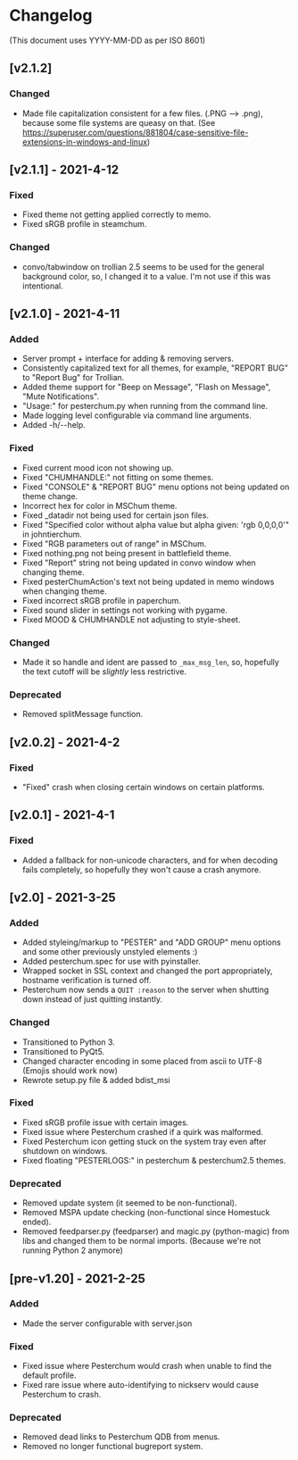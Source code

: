 # Changelog
(This document uses YYYY-MM-DD as per ISO 8601)

## [v2.1.2]

### Changed
- Made file capitalization consistent for a few files. (.PNG --> .png), because some file systems are queasy on that. (See https://superuser.com/questions/881804/case-sensitive-file-extensions-in-windows-and-linux) 


## [v2.1.1] - 2021-4-12

### Fixed
- Fixed theme not getting applied correctly to memo.
- Fixed sRGB profile in steamchum.

### Changed
- convo/tabwindow on trollian 2.5 seems to be used for the general background color, so, I changed it to a value. I'm not use if this was intentional.

## [v2.1.0] - 2021-4-11

### Added
- Server prompt + interface for adding & removing servers.
- Consistently capitalized text for all themes, for example, "REPORT BUG" to "Report Bug" for Trollian.
- Added theme support for "Beep on Message", "Flash on Message", "Mute Notifications".
- "Usage:" for pesterchum.py when running from the command line.
- Made logging level configurable via command line arguments.
- Added -h/--help.

### Fixed
- Fixed current mood icon not showing up.
- Fixed "CHUMHANDLE:" not fitting on some themes.
- Fixed "CONSOLE" & "REPORT BUG" menu options not being updated on theme change.
- Incorrect hex for color in MSChum theme.
- Fixed \_datadir not being used for certain json files.
- Fixed "Specified color without alpha value but alpha given: 'rgb 0,0,0,0'" in johntierchum.
- Fixed "RGB parameters out of range" in MSChum.
- Fixed nothing.png not being present in battlefield theme.
- Fixed "Report" string not being updated in convo window when changing theme.
- Fixed pesterChumAction's text not being updated in memo windows when changing theme.
- Fixed incorrect sRGB profile in paperchum.
- Fixed sound slider in settings not working with pygame.
- Fixed MOOD & CHUMHANDLE not adjusting to style-sheet.

### Changed
- Made it so handle and ident are passed to ``_max_msg_len``, so, hopefully the text cutoff will be *slightly* less restrictive.

### Deprecated
- Removed splitMessage function.

## [v2.0.2] - 2021-4-2

### Fixed
- "Fixed" crash when closing certain windows on certain platforms.

## [v2.0.1] - 2021-4-1

### Fixed
- Added a fallback for non-unicode characters, and for when decoding fails completely, so hopefully they won't cause a crash anymore.

## [v2.0] - 2021-3-25

### Added
- Added styleing/markup to "PESTER" and "ADD GROUP" menu options and some other previously unstyled elements :)
- Added pesterchum.spec for use with pyinstaller.
- Wrapped socket in SSL context and changed the port appropriately, hostname verification is turned off.
- Pesterchum now sends a ``QUIT :reason`` to the server when shutting down instead of just quitting instantly.

### Changed
- Transitioned to Python 3.
- Transitioned to PyQt5.
- Changed character encoding in some placed from ascii to UTF-8 (Emojis should work now)
- Rewrote setup.py file & added bdist_msi

### Fixed
- Fixed sRGB profile issue with certain images.
- Fixed issue where Pesterchum crashed if a quirk was malformed.
- Fixed Pesterchum icon getting stuck on the system tray even after shutdown on windows.
- Fixed floating "PESTERLOGS:" in pesterchum & pesterchum2.5 themes.

### Deprecated
- Removed update system (it seemed to be non-functional).
- Removed MSPA update checking (non-functional since Homestuck ended).
- Removed feedparser.py (feedparser) and magic.py (python-magic) from libs and changed them to be normal imports. (Because we're not running Python 2 anymore)

## [pre-v1.20] - 2021-2-25
### Added
- Made the server configurable with server.json

### Fixed
- Fixed issue where Pesterchum would crash when unable to find the default profile.
- Fixed rare issue where auto-identifying to nickserv would cause Pesterchum to crash.

### Deprecated
- Removed dead links to Pesterchum QDB from menus.
- Removed no longer functional bugreport system.
